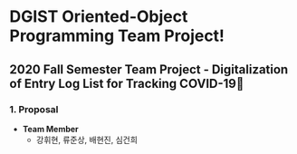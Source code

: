# DGIST Oriented-Object Programming Team Project!
## 2020 Fall Semester Team Project - Digitalization of Entry Log List for Tracking COVID-19🦠

### 1. Proposal
- **Team Member**
  * 강휘현, 류준상, 배현진, 심건희

